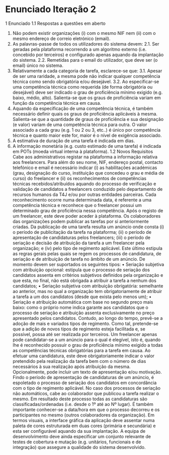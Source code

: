 # Enunciado Iteração 2

1 Enunciado
1.1 Respostas a questões em aberto
1. Não podem existir organizações (i) com o mesmo NIF nem (ii) com o mesmo
endereço de correio eletrónico (email).
2. As palavras-passe de todos os utilizadores do sistema devem:
2.1. Ser geradas pela plataforma recorrendo a um algoritmo externo (i.e.
concebido por terceiros) e configurado apenas aquando da implantação
do sistema.
2.2. Remetidas para o email do utilizador, que deve ser (o email) único no
sistema.
3. Relativamente a cada categoria de tarefa, esclarece-se que:
3.1. Apesar de ser uma raridade, a mesma pode não indicar qualquer
competência técnica como sendo obrigatória e/ou desejável.
3.2. Ao especificar-se uma competência técnica como requerida (de forma
obrigatória ou desejável) deve ser indicado o grau de proficiência
mínimo exigido (e.g. baixo, médio, alto). Salienta-se que os graus de
proficiência variam em função da competência técnica em causa.
4. Aquando da especificação de uma competência técnica, é também necessário
definir quais os graus de proficiência aplicáveis à mesma. Salienta-se que a
quantidade de graus de proficiência e sua designação (e valor) variam de
uma competência técnica para outra. O valor associado a cada grau (e.g. 1 ou
2 ou 3, etc..) é único por competência técnica e quanto maior este for, maior é
o nível de exigência associado.
5. A estimativa de duração de uma tarefa é indicada em dias.
6. A informação monetária (e.g. custo estimado de uma tarefa) é indicada em
POTs (moeda virtual interna à plataforma).
1.2 Novos Requisitos
Cabe aos administrativos registar na plataforma a informação relativa aos
freelancers. Para além do seu nome, NIF, endereço postal, contacto telefónico e
email é necessário indicar (i) as habilitações académicas (grau, designação do
curso, instituição que concedeu o grau e média de curso) do freelancer e (ii) os
reconhecimentos de competências técnicas recebidos/atribuídos aquando do
processo de verificação e validação de candidatos a freelancers conduzido pelo
departamento de recursos humanos da T4J e/ou por outras entidades parceiras.
Cada reconhecimento ocorre numa determinada data, é referente a uma
competência técnica e reconhece que o freelancer possui um determinado grau
de proficiência nessa competência. Após o registo de um freelancer, este deve
poder aceder à plataforma.
Os colaboradores das organizações podem publicar as tarefas por si
anteriormente criadas. Da publicação de uma tarefa resulta um anúncio onde
consta (i) o período de publicitação da tarefa na plataforma; (ii) o período de
apresentação de candidaturas pelos freelancers; (iii) o período de seriação e
decisão de atribuição da tarefa a um freelancer pela organização; e (iv) pelo tipo
de regimento aplicável. Este último estipula as regras gerais pelas quais se regem
os processos de candidatura, de seriação e de atribuição de tarefa no âmbito de
um anúncio. De momento devem ser suportados os seguintes tipos:
• Seriação subjetiva com atribuição opcional: estipula que o processo de
seriação dos candidatos assenta em critérios subjetivos definidos pela
organização e que esta, no final, não está obrigada a atribuir a tarefa a
nenhum dos candidatos;
• Seriação subjetiva com atribuição obrigatória: semelhante ao anterior,
mas no qual a organização tem obrigatoriamente de atribuir a tarefa a um
dos candidatos (desde que exista pelo menos um);
• Seriação e atribuição automática com base no segundo preço mais
baixo: como o próprio nome indica garante aos candidatos que o processo de
seriação e atribuição assenta exclusivamente no preço apresentado pelos
candidatos.
Contudo, ao longo do tempo, prevê-se a adoção de mais e variados tipos de
regimento. Como tal, pretende-se que a adição de novos tipos de regimento
esteja facilitada e, se possível, possa até ser realizada por terceiros.
Um freelancer apenas pode candidatar-se a um anúncio para o qual é elegível,
isto é, quando lhe é reconhecido possuir o grau de proficiência mínimo exigido a
todas as competências técnicas obrigatórias para a tarefa em causa. Ao efetuar
uma candidatura, este deve obrigatoriamente indicar o valor pretendido pela
realização da tarefa bem com o número de dias necessários à sua realização após
atribuição da mesma. Opcionalmente, pode incluir um texto de apresentação
e/ou motivação.
Findo o período de apresentação de candidaturas de um anúncio, é espoletado o
processo de seriação dos candidatos em concordância com o tipo de regimento
aplicável. No caso dos processos de seriação não automáticos, cabe ao
colaborador que publicou a tarefa realizar o mesmo. Em resultado deste
processo todas as candidaturas são classificadas/ordenadas (i.e. desde o 1º até
ao Nº lugar). É também importante conhecer-se a data/hora em que o processo
decorreu e os participantes no mesmo (outros colaboradores da organização).
Em termos visuais, a interface gráfica da aplicação deve assentar numa paleta de
cores estruturada em duas cores (primária e secundária) e esta ser configurável
aquando da sua implantação. A equipa de desenvolvimento deve ainda
especificar um conjunto relevante de testes de cobertura e mutação (e.g.
unitários, funcionais e de integração) que assegure a qualidade do sistema
desenvolvido.
